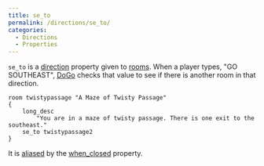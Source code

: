```yaml
---
title: se_to
permalink: /directions/se_to/
categories: 
  - Directions
  - Properties
---
```


`se_to` is a [direction](direction) property given to
[rooms](rooms). When a player types, "GO SOUTHEAST",
[DoGo](DoGo) checks that value to see if there is another
room in that direction.

    room twistypassage "A Maze of Twisty Passage"
    {
        long_desc
            "You are in a maze of twisty passage. There is one exit to the southeast."
        se_to twistypassage2
    }

It is [aliased](alias) by the
[when_closed](when_closed) property.
